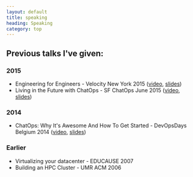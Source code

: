 ```yaml
---
layout: default
title: speaking
heading: Speaking
category: top
---
```


## Previous talks I've given:

### 2015

* Engineering for Engineers - Velocity New York 2015 ([video][devtools_2015_video], [slides][devtools_2015_slides])
* Living in the Future with ChatOps - SF ChatOps June 2015 ([video][chatops_2015_video], [slides][chatops_2015_slides])

### 2014

* ChatOps: Why It's Awesome And How To Get Started - DevOpsDays Belgium 2014 ([video][chatops_2014_video], [slides][chatops_2014_slides])

### Earlier

* Virtualizing your datacenter - EDUCAUSE 2007
* Building an HPC Cluster - UMR ACM 2006

[chatops_2014_video]: https://vimeo.com/113221173
[chatops_2014_slides]: https://speakerdeck.com/esigler/chatops-why-its-awesome-and-how-to-get-started
[chatops_2015_video]: https://www.youtube.com/watch?v=Heo5YtRikds
[chatops_2015_slides]: https://speakerdeck.com/esigler/living-in-the-future-with-chatops
[devtools_2015_video]: https://www.youtube.com/watch?v=XF8yvrCcf8w
[devtools_2015_slides]: https://speakerdeck.com/esigler/engineering-for-engineers
